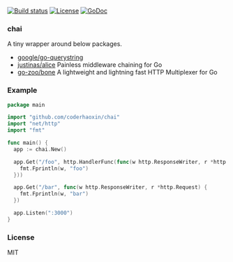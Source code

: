 
[![Build status][travis-img]][travis-url]
[![License][license-img]][license-url]
[![GoDoc][doc-img]][doc-url]

### chai

A tiny wrapper around below packages.

* [google/go-querystring](https://github.com/google/go-querystring)
* [justinas/alice](https://github.com/justinas/alice) Painless middleware chaining for Go
* [go-zoo/bone](https://github.com/go-zoo/bone) A lightweight and lightning fast HTTP Multiplexer for Go

### Example

```go
package main

import "github.com/coderhaoxin/chai"
import "net/http"
import "fmt"

func main() {
  app := chai.New()

  app.Get("/foo", http.HandlerFunc(func(w http.ResponseWriter, r *http.Request) {
    fmt.Fprintln(w, "foo")
  }))

  app.Get("/bar", func(w http.ResponseWriter, r *http.Request) {
    fmt.Fprintln(w, "bar")
  })

  app.Listen(":3000")
}
```

### License
MIT

[travis-img]: https://img.shields.io/travis/coderhaoxin/chai.svg?style=flat-square
[travis-url]: https://travis-ci.org/coderhaoxin/chai
[license-img]: http://img.shields.io/badge/license-MIT-green.svg?style=flat-square
[license-url]: http://opensource.org/licenses/MIT
[doc-img]: http://img.shields.io/badge/GoDoc-reference-blue.svg?style=flat-square
[doc-url]: http://godoc.org/github.com/coderhaoxin/chai
